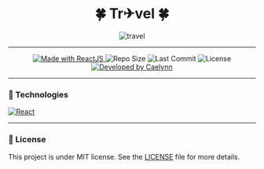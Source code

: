 <h1 align="center">🍀 Tr✈vel 🍀</h1>
<div align="center">

  ![travel](https://media.giphy.com/media/XLeLjOzdJSEMES5ZnY/giphy.gif)

</div>

---
<p align="center">

<a href="https://reactjs.org/">
  <img alt="Made with ReactJS" src="https://img.shields.io/badge/Made_with-React.js-000?style=for-the-badge&logo=react" />
</a>

  <img alt="Repo Size" src="https://img.shields.io/github/repo-size/yuukiasuna00/travel-react?color=000&style=for-the-badge">
  
  <img alt="Last Commit" src="https://img.shields.io/github/last-commit/yuukiasuna00/travel-react?color=000&style=for-the-badge">
  
  <img alt="License" src="https://img.shields.io/github/license/yuukiasuna00/travel-react?color=000&style=for-the-badge"/>
  
  <a href="https://github.com/yuukiasuna00/">
    <img alt="Developed by Caelynn" src="https://img.shields.io/badge/Dev-Caelynn-%3498db?color=000&style=for-the-badge">
  </a>
</p>


---
### 🚀 Technologies
<a href="https://reactjs.org/">
  <img alt="React" src="https://img.shields.io/badge/React-20232A?style=for-the-badge&logo=react&logoColor=61DAFB" />
</a>

---
### 📄 License
This project is under MIT license. See the [LICENSE]() file for more details.
